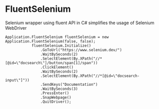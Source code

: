 # FluentSelenium
Selenium wrapper using fluent API in C# simplifies the usage of Selenium WebDriver

```
Application.FluentSelenium fluentSelenium = new Application.FluentSelenium(false, false);
            fluentSelenium.Initialize()
                .GoToUrl("https://www.selenium.dev/")
                .WaitBySeconds(2)
                .SelectElement(By.XPath("//*[@id=\"docsearch\"]/button/span[1]/span"))
                .ClickElement()
                .WaitBySeconds(2)
                .SelectElement(By.XPath("//*[@id=\"docsearch-input\"]"))
                .SendKeys("Documentation")
                .WaitBySeconds(3)
                .PressEnter()
                .SnapWebpage()
                .QuitDriver();
```
